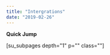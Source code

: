 ```yaml
---
title: "Intergrations"
date: "2019-02-26"
---
```


**Quick Jump**

\[su\_subpages depth="1" p="" class=""\]
